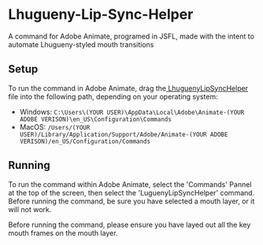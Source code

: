 # Lhugueny-Lip-Sync-Helper
A command for Adobe Animate, programed in JSFL, made with the intent to automate Lhugueny-styled mouth transitions

## Setup
To run the command in Adobe Animate, drag the[ LhuguenyLipSyncHelper](https://github.com/NotDaemonius/Lhugueny-Lip-Sync-Helper/blob/main/LhuguenyLipSyncHelper " LhuguenyLipSyncHelper") file into the following path, depending on your operating system:
- Windows: `C:\Users\(YOUR USER)\AppData\Local\Adobe\Animate-(YOUR ADOBE VERISON)\en_US\Configuration\Commands
`
- MacOS: `/Users/(YOUR USER)/Library/Application/Support/Adobe/Animate-(YOUR ADOBE VERISON)/en_US/Configuration/Commands`

## Running
To run the command within Adobe Animate, select the 'Commands' Pannel at the top of the screen, then select the 'LuguenyLipSyncHelper' command.  Before running the command, be sure you have selected a mouth layer, or it will not work.

Before running the command, please ensure you have layed out all the key mouth frames on the mouth layer.
